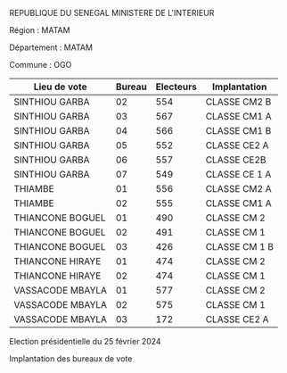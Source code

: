 REPUBLIQUE DU SENEGAL MINISTERE DE L'INTERIEUR

Région : MATAM

Département : MATAM

Commune : OGO

| Lieu de vote | Bureau | Electeurs | Implantation |
| - | - | - | - |
| SINTHIOU GARBA | 02 | 554 | CLASSE CM2 B |
| SINTHIOU GARBA | 03 | 567 | CLASSE CM1 A |
| SINTHIOU GARBA | 04 | 566 | CLASSE CM1 B |
| SINTHIOU GARBA | 05 | 552 | CLASSE CE2 A |
| SINTHIOU GARBA | 06 | 557 | CLASSE CE2B |
| SINTHIOU GARBA | 07 | 549 | CLASSE CE 1 A |
| THIAMBE | 01 | 556 | CLASSE CM2 A |
| THIAMBE | 02 | 555 | CLASSE CM1 A |
| THIANCONE BOGUEL | 01 | 490 | CLASSE CM 2 |
| THIANCONE BOGUEL | 02 | 491 | CLASSE CM 1 |
| THIANCONE BOGUEL | 03 | 426 | CLASSE CM 1 B |
| THIANCONE HIRAYE | 01 | 474 | CLASSE CM 2 |
| THIANCONE HIRAYE | 02 | 474 | CLASSE CM 1 |
| VASSACODE MBAYLA | 01 | 577 | CLASSE CM 2 |
| VASSACODE MBAYLA | 02 | 575 | CLASSE CM 1 |
| VASSACODE MBAYLA | 03 | 172 | CLASSE CE2 A |

<!-- PageNumber="11/14" -->

Election présidentielle du 25 février 2024

Implantation des bureaux de vote

